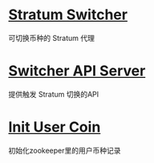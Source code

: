 # [Stratum Switcher](stratumSwitcher/)

可切换币种的 Stratum 代理

# [Switcher API Server](switcherAPIServer/)

提供触发 Stratum 切换的API

# [Init User Coin](initUserCoin/)

初始化zookeeper里的用户币种记录
